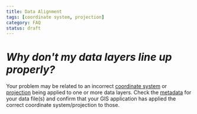 ```yaml
--- 
title: Data Alignment 
tags: [coordinate system, projection]
category: FAQ
status: draft
---
```


# *Why don't my data layers line up properly?* #
Your problem may be related to an incorrect [coordinate system](https://en.wikipedia.org/wiki/Geographic_coordinate_system) or [projection](https://en.wikipedia.org/wiki/Map_projection) being applied to one or more data layers. Check the [metadata](metadata.md) for your data file(s) and confirm that your GIS application has applied the correct coordinate system/projection to those.
